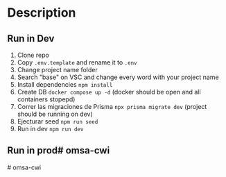 
# Description


## Run in Dev

1. Clone repo
2. Copy ```.env.template``` and rename it to ```.env```
3. Change project name folder
4. Search "base" on VSC and change every word with your project name
5. Install dependencies ```npm install```
6. Create DB ```docker compose up -d``` (docker should be open and all containers stopepd)
7. Correr las migraciones de Prisma ```npx prisma migrate dev``` (project should be running on dev)
8. Ejecturar seed ```npm run seed``` 
9. Run in dev ```npm run dev```


## Run in prod#   o m s a - c w i  
 #   o m s a - c w i  
 